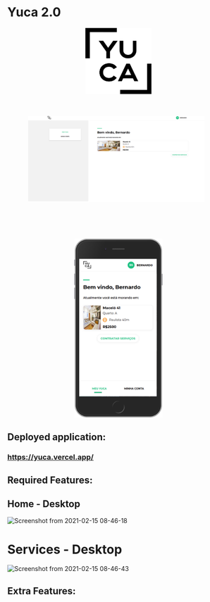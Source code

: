 # Yuca 2.0

<p align="center">
   <img src=".github/images/logoYuca.png" width="150" height="150" />
</p>

<br />

<p align="center">
   <img src=".github/images/desktop-home.png" width="400" style="margin-right: 10px; margin-bottom: 5rem"/>
   <img src=".github/images/mobile-home.png" width="200" />
</p>

## Deployed application:

### https://yuca.vercel.app/

## Required Features:

## Home - Desktop

![Screenshot from 2021-02-15 08-46-18](https://user-images.githubusercontent.com/22225821/107942786-7f6d0600-6f6a-11eb-848d-eeba4fd4dd09.png)

# Services - Desktop

![Screenshot from 2021-02-15 08-46-43](https://user-images.githubusercontent.com/22225821/107943029-d4108100-6f6a-11eb-82b8-489cfe40ed54.png)

## Extra Features:
